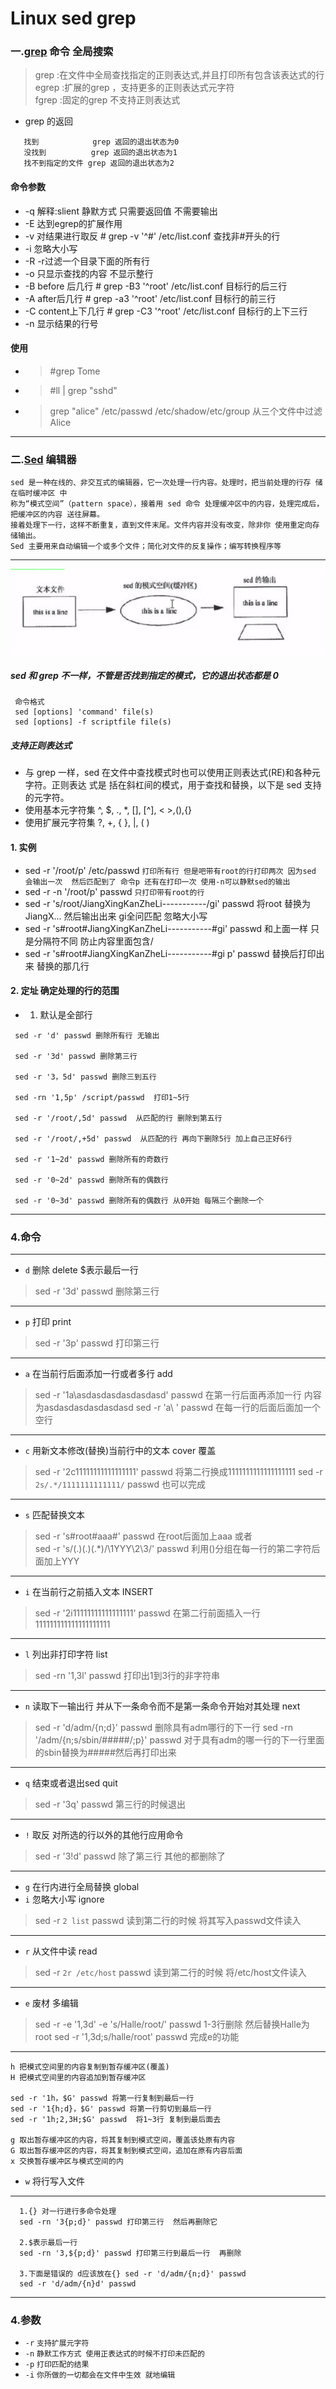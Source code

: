 Linux sed  grep
====
### 一.[grep](http://man.linuxde.net/grep) 命令 全局搜索
> grep  :在文件中全局查找指定的正则表达式,并且打印所有包含该表达式的行  
> egrep :扩展的grep ，支持更多的正则表达式元字符  
> fgrep :固定的grep 不支持正则表达式  
*  grep 的返回
```shell 
   找到            grep 返回的退出状态为0
   没找到          grep 返回的退出状态为1
   找不到指定的文件 grep 返回的退出状态为2
```
#### 命令参数
* -q   解释:slient 静默方式  只需要返回值 不需要输出
* -E 达到egrep的扩展作用
* -v 对结果进行取反   # grep -v '^#' /etc/list.conf 查找非#开头的行
* -i 忽略大小写
* -R -r过滤一个目录下面的所有行
* -o 只显示查找的内容 不显示整行
* -B before 后几行  # grep -B3  '^root' /etc/list.conf 目标行的后三行
* -A after后几行  # grep -a3  '^root' /etc/list.conf 目标行的前三行
* -C content上下几行   # grep -C3  '^root' /etc/list.conf 目标行的上下三行
* -n 显示结果的行号
#### 使用
* > #grep Tome 
* > #ll | grep "sshd"
* > grep "alice" /etc/passwd /etc/shadow/etc/group 从三个文件中过滤Alice
----
### 二.[Sed](http://man.linuxde.net/sed) 编辑器
`sed 是一种在线的、非交互式的编辑器，它一次处理一行内容。处理时，把当前处理的行存 储在临时缓冲区 中`
<br/>
`称为“模式空间”（pattern space），接着用 sed 命令
处理缓冲区中的内容，处理完成后， 把缓冲区的内容 送往屏幕。`
<br/>
`接着处理下一行，这样不断重复，直到文件末尾。文件内容并没有改变，除非你 使用重定向存储输出。`
<br/> 
`Sed 主要用来自动编辑一个或多个文件；简化对文件的反复操作；编写转换程序等`  

----
![sed工作模式](/Image/sed.png)
##### sed 和 grep 不一样，不管是否找到指定的模式，它的退出状态都是 0  
```
 命令格式
 sed [options] 'command' file(s) 
 sed [options] -f scriptfile file(s) 
```
##### 支持正则表达式
* 与 grep 一样，sed 在文件中查找模式时也可以使用正则表达式(RE)和各种元字符。正则表达 式是 括在斜杠间的模式，用于查找和替换，以下是 sed 支持的元字符。 
* 使用基本元字符集 ^, $, ., \*, [], [^], \< \>,\(\),\{\} 
* 使用扩展元字符集 ?, +, { }, |, ( )
#### 1. 实例
* sed -r '/root/p' /etc/passwd `打印所有行 但是吧带有root的行打印两次 因为sed 会输出一次  然后匹配到了 命令p 还有在打印一次 使用-n可以静默sed的输出`
* sed -r  -n '/root/p' passwd  `只打印带有root的行`
* sed -r 's/root/JiangXingKanZheLi-----------/gi' passwd 将root 替换为JiangX... 然后输出出来 gi全问匹配 忽略大小写
* sed -r 's#root#JiangXingKanZheLi-----------#gi' passwd  和上面一样 只是分隔符不同  防止内容里面包含/
* sed -r 's#root#JiangXingKanZheLi-----------#gi p' passwd  替换后打印出来 替换的那几行
#### 2. 定址 确定处理的行的范围
* 1. 默认是全部行
```
 sed -r 'd' passwd 删除所有行 无输出
 
 sed -r '3d' passwd 删除第三行 
 
 sed -r '3，5d' passwd 删除三到五行 
 
 sed -rn '1,5p' /script/passwd  打印1~5行
 
 sed -r '/root/,5d' passwd  从匹配的行 删除到第五行 
 
 sed -r '/root/,+5d' passwd  从匹配的行 再向下删除5行 加上自己正好6行
 
 sed -r '1~2d' passwd 删除所有的奇数行
 
 sed -r '0~2d' passwd 删除所有的偶数行
 
 sed -r '0~3d' passwd 删除所有的偶数行 从0开始 每隔三个删除一个
```
------
### 4.命令 
----
* `d` 删除 delete $表示最后一行
>  sed -r '3d' passwd 删除第三行 
----
* `p` 打印 print
>  sed -r '3p' passwd 打印第三行 
----
* `a` 在当前行后面添加一行或者多行 add
>  sed -r '1a\asdasdasdasdasdasd' passwd  在第一行后面再添加一行 内容为asdasdasdasdasdasd
>  sed -r 'a\   ' passwd 在每一行的后面后面加一个空行
----
* `c` 用新文本修改(替换)当前行中的文本 cover 覆盖
>  sed -r '2c11111111111111111' passwd 将第二行换成1111111111111111111
>  sed -r `2s/.*/1111111111111/` passwd 也可以完成
----
* `s` 匹配替换文本
>  sed -r 's#root#aaa#' passwd 在root后面加上aaa 或者  
>  sed -r 's/(.)(.)(.\*)/\1YYY\2\3/' passwd  利用()分组在每一行的第二字符后面加上YYY
----
* `i` 在当前行之前插入文本 INSERT
>  sed -r '2i11111111111111111' passwd 在第二行前面插入一行111111111111111111111
----
* `l` 列出非打印字符 list
>  sed -rn '1,3l' passwd 打印出1到3行的非字符串
----
* `n` 读取下一输出行 并从下一条命令而不是第一条命令开始对其处理 next
>  sed -r 'd/adm/{n;d}' passwd 删除具有adm哪行的下一行 
>  sed -rn '/adm/{n;s/sbin/#####/;p}' passwd 对于具有adm的哪一行的下一行里面的sbin替换为#####然后再打印出来  
----
* `q` 结束或者退出sed quit
>  sed -r '3q' passwd 第三行的时候退出  
----
* `!` 取反 对所选的行以外的其他行应用命令
>  sed -r '3!d' passwd 除了第三行 其他的都删除了 
----
* `g` 在行内进行全局替换 global 
* `i` 忽略大小写 ignore
>  sed -r `2 list` passwd 读到第二行的时候 将其写入passwd文件读入  
----
* `r` 从文件中读  read
>  sed -r `2r /etc/host` passwd 读到第二行的时候 将/etc/host文件读入
----
* `e` 废材 多编辑
>  sed -r -e '1,3d' -e 's/Halle/root/' passwd 1-3行删除  然后替换Halle为root
>  sed -r '1,3d;s/halle/root' passwd 完成e的功能
----
```
h 把模式空间里的内容复制到暂存缓冲区(覆盖) 
H 把模式空间里的内容追加到暂存缓冲区  

sed -r '1h，$G' passwd 将第一行复制到最后一行  
sed -r '1{h;d}，$G' passwd 将第一行剪切到最后一行
sed -r '1h;2,3H;$G' passwd  将1~3行 复制到最后面去

g 取出暂存缓冲区的内容，将其复制到模式空间，覆盖该处原有内容 
G 取出暂存缓冲区的内容，将其复制到模式空间，追加在原有内容后面 
x 交换暂存缓冲区与模式空间的内
```
* `w` 将行写入文件 

-------------
``` shell
  1.{} 对一行进行多命令处理
  sed -rn '3{p;d}' passwd 打印第三行  然后再删除它 
  
  2.$表示最后一行
  sed -rn '3,${p;d}' passwd 打印第三行到最后一行  再删除
  
  3.下面是错误的 d应该放在{} sed -r 'd/adm/{n;d}' passwd 
  sed -r 'd/adm/{n}d' passwd 
```
-----
### 4.参数
* `-r` `支持扩展元字符`
* `-n` `静默工作方式 使用正表达式的时候不打印未匹配的`
* `-p` `打印匹配的结果` 
* `-i` `你所做的一切都会在文件中生效 就地编辑` 
